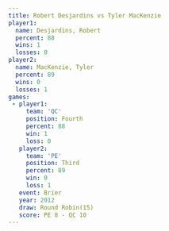 ```yaml
---
title: Robert Desjardins vs Tyler MacKenzie
player1:                  
  name: Desjardins, Robert
  percent: 88             
  wins: 1                 
  losses: 0               
player2:                  
  name: MacKenzie, Tyler  
  percent: 89             
  wins: 0                 
  losses: 1               
games:
 - player1:          
     team: 'QC'      
     position: Fourth
     percent: 88     
     win: 1          
     loss: 0         
   player2:         
     team: 'PE'     
     position: Third
     percent: 89    
     win: 0         
     loss: 1        
   event: Brier         
   year: 2012           
   draw: Round Robin(15)
   score: PE 8 - QC 10  
---
```

